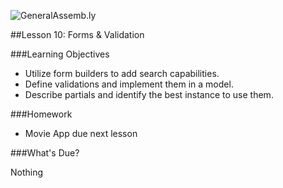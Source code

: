 ![GeneralAssemb.ly](../assets/ICL_icons/instr_agenda.png)


##Lesson 10: Forms & Validation


###Learning Objectives


*	Utilize form builders to add search capabilities. 
*	Define validations and implement them in a model.
*	Describe partials and identify the best instance to use them.


###Homework

*	Movie App due next lesson


###What's Due?

Nothing

